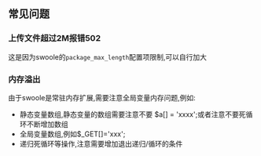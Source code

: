 ## 常见问题
### 上传文件超过2M报错502
这是因为swoole的`package_max_length`配置项限制,可以自行加大

### 内存溢出
由于swoole是常驻内存扩展,需要注意全局变量内存问题,例如:
- 静态变量数组,静态变量的数组需要注意不要 $a[] = 'xxxx';或者注意不要死循环不断增加数组
- 全局变量数组,例如$_GET[]='xxx';
- 递归死循环等操作,注意需要增加退出递归/循环的条件